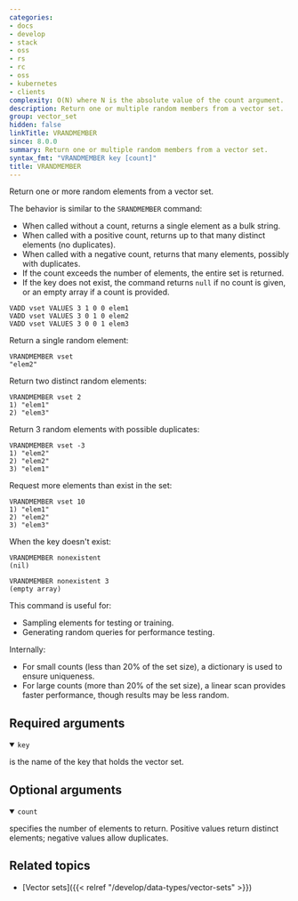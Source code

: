 ```yaml
---
categories:
- docs
- develop
- stack
- oss
- rs
- rc
- oss
- kubernetes
- clients
complexity: O(N) where N is the absolute value of the count argument.
description: Return one or multiple random members from a vector set.
group: vector_set
hidden: false
linkTitle: VRANDMEMBER
since: 8.0.0
summary: Return one or multiple random members from a vector set.
syntax_fmt: "VRANDMEMBER key [count]"
title: VRANDMEMBER
---
```


Return one or more random elements from a vector set.

The behavior is similar to the `SRANDMEMBER` command:

- When called without a count, returns a single element as a bulk string.
- When called with a positive count, returns up to that many distinct elements (no duplicates).
- When called with a negative count, returns that many elements, possibly with duplicates.
- If the count exceeds the number of elements, the entire set is returned.
- If the key does not exist, the command returns `null` if no count is given, or an empty array if a count is provided.

```shell
VADD vset VALUES 3 1 0 0 elem1
VADD vset VALUES 3 0 1 0 elem2
VADD vset VALUES 3 0 0 1 elem3
```

Return a single random element:

```shell
VRANDMEMBER vset
"elem2"
```

Return two distinct random elements:

```shell
VRANDMEMBER vset 2
1) "elem1"
2) "elem3"
```

Return 3 random elements with possible duplicates:

```shell
VRANDMEMBER vset -3
1) "elem2"
2) "elem2"
3) "elem1"
```

Request more elements than exist in the set:

```shell
VRANDMEMBER vset 10
1) "elem1"
2) "elem2"
3) "elem3"
```

When the key doesn't exist:

```shell
VRANDMEMBER nonexistent
(nil)
```

```shell
VRANDMEMBER nonexistent 3
(empty array)
```

This command is useful for:

- Sampling elements for testing or training.
- Generating random queries for performance testing.

Internally:

- For small counts (less than 20% of the set size), a dictionary is used to ensure uniqueness.
- For large counts (more than 20% of the set size), a linear scan provides faster performance, though results may be less random.

## Required arguments

<details open>
<summary><code>key</code></summary>

is the name of the key that holds the vector set.
</details>

## Optional arguments

<details open>
<summary><code>count</code></summary>

specifies the number of elements to return. Positive values return distinct elements; negative values allow duplicates.
</details>

## Related topics

- [Vector sets]({{< relref "/develop/data-types/vector-sets" >}})
